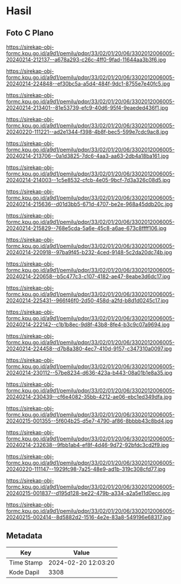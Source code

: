 # Hasil

## Foto C Plano

https://sirekap-obj-formc.kpu.go.id/a9d1/pemilu/pdpr/33/02/01/20/06/3302012006005-20240214-212137--a678a293-c26c-4ff0-9fad-11644aa3b3f6.jpg

https://sirekap-obj-formc.kpu.go.id/a9d1/pemilu/pdpr/33/02/01/20/06/3302012006005-20240214-224848--ef30bc5a-a5d4-484f-9dc1-8755e7e40fc5.jpg

https://sirekap-obj-formc.kpu.go.id/a9d1/pemilu/pdpr/33/02/01/20/06/3302012006005-20240214-213401--81e53739-efc9-40d6-95f4-9eaeded436f1.jpg

https://sirekap-obj-formc.kpu.go.id/a9d1/pemilu/pdpr/33/02/01/20/06/3302012006005-20240220-111221--ad2e1344-f398-4b8f-bec5-599e7cdc9ac8.jpg

https://sirekap-obj-formc.kpu.go.id/a9d1/pemilu/pdpr/33/02/01/20/06/3302012006005-20240214-213706--0a1d3825-7dc6-4aa3-aa63-2db4a18ba161.jpg

https://sirekap-obj-formc.kpu.go.id/a9d1/pemilu/pdpr/33/02/01/20/06/3302012006005-20240214-214003--1c5e8532-cfcb-4e05-9bcf-7d3a326c08d5.jpg

https://sirekap-obj-formc.kpu.go.id/a9d1/pemilu/pdpr/33/02/01/20/06/3302012006005-20240214-215636--d01d3bb5-671d-4707-be2e-968a45ddb20c.jpg

https://sirekap-obj-formc.kpu.go.id/a9d1/pemilu/pdpr/33/02/01/20/06/3302012006005-20240214-215829--768e5cda-5a6e-45c8-a6ae-673c8ffff106.jpg

https://sirekap-obj-formc.kpu.go.id/a9d1/pemilu/pdpr/33/02/01/20/06/3302012006005-20240214-220918--97ba9f45-b232-4ced-9148-5c2da20dc74b.jpg

https://sirekap-obj-formc.kpu.go.id/a9d1/pemilu/pdpr/33/02/01/20/06/3302012006005-20240214-220658--b5c477c3-c107-4182-ae47-8eabe3d6dc17.jpg

https://sirekap-obj-formc.kpu.go.id/a9d1/pemilu/pdpr/33/02/01/20/06/3302012006005-20240214-225431--966f46f0-2d50-458d-a2fd-b8d1d0245c17.jpg

https://sirekap-obj-formc.kpu.go.id/a9d1/pemilu/pdpr/33/02/01/20/06/3302012006005-20240214-222142--c1b1b8ec-9d8f-43b8-8fe4-b3c9c07a9694.jpg

https://sirekap-obj-formc.kpu.go.id/a9d1/pemilu/pdpr/33/02/01/20/06/3302012006005-20240214-224458--d7b8a380-4ec7-410d-9157-c347310a0097.jpg

https://sirekap-obj-formc.kpu.go.id/a9d1/pemilu/pdpr/33/02/01/20/06/3302012006005-20240214-230112--57be8234-d636-423a-b443-08a01b1e8a35.jpg

https://sirekap-obj-formc.kpu.go.id/a9d1/pemilu/pdpr/33/02/01/20/06/3302012006005-20240214-230439--cf6e4082-35bb-4212-ae06-ebc1ed349dfa.jpg

https://sirekap-obj-formc.kpu.go.id/a9d1/pemilu/pdpr/33/02/01/20/06/3302012006005-20240215-001355--5f604b25-d5e7-4790-af86-8bbbb43c8bd4.jpg

https://sirekap-obj-formc.kpu.go.id/a9d1/pemilu/pdpr/33/02/01/20/06/3302012006005-20240214-232638--9fbb1ab4-ef8f-4d46-9d72-92bfdc3cd2f9.jpg

https://sirekap-obj-formc.kpu.go.id/a9d1/pemilu/pdpr/33/02/01/20/06/3302012006005-20240220-111147--1929fc98-7a25-48e9-ad1b-319c308cfd77.jpg

https://sirekap-obj-formc.kpu.go.id/a9d1/pemilu/pdpr/33/02/01/20/06/3302012006005-20240215-001837--d195d128-be22-479b-a334-a2a5e11d0ecc.jpg

https://sirekap-obj-formc.kpu.go.id/a9d1/pemilu/pdpr/33/02/01/20/06/3302012006005-20240215-002414--8d5882d2-1516-4e2e-83a8-549196e68317.jpg


## Metadata

| Key        | Value               |
| ---------- | ------------------- |
| Time Stamp | 2024-02-20 12:03:20 |
| Kode Dapil | 3308                |



